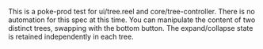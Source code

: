 This is a poke-prod test for ui/tree.reel and core/tree-controller.
There is no automation for this spec at this time.  You can manipulate
the content of two distinct trees, swapping with the bottom button.  The
expand/collapse state is retained independently in each tree.

